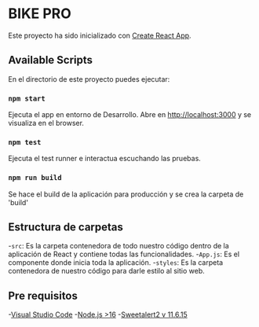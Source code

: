 # BIKE PRO

Este proyecto ha sido inicializado con [Create React App](https://github.com/facebook/create-react-app).

## Available Scripts

En el directorio de este proyecto puedes ejecutar:

### `npm start`

Ejecuta el app en entorno de Desarrollo.
Abre en [http://localhost:3000](http://localhost:3000) y se visualiza en el browser.


### `npm test`

Ejecuta el test runner e interactua escuchando las pruebas.


### `npm run build`

Se hace el build de la aplicación para producción y se crea la carpeta de 'build'


## Estructura de carpetas

-`src`: Es la carpeta contenedora de todo nuestro código dentro de la aplicación de React y contiene todas las funcionalidades.
-`App.js`: Es el componente donde inicia toda la aplicación.
-`styles`: Es la carpeta contenedora de nuestro código para darle estilo al sitio web.


## Pre requisitos

-[Visual Studio Code](https://code.visualstudio.com/)
-[Node.js >16](https://nodejs.org/es/)
-[Sweetalert2 v 11.6.15](https://sweetalert2.github.io/)
